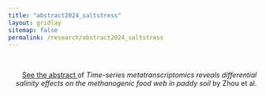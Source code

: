 ```yaml
---
title: "abstract2024_saltstress"
layout: gridlay
sitemap: false
permalink: /research/abstract2024_saltstress
---
```

 
<br>
<p style="text-align: right;">
<a href="{{ site.url }}{{ site.baseurl }}/cv/abstract-2024-08-18-salt%20stress.pdf" target="_blank"> See the abstract
</a> of <i>Time-series metatranscriptomics reveals differential salinity effects on the methanogenic food web in paddy soil</i> by Zhou et al.
</p>
